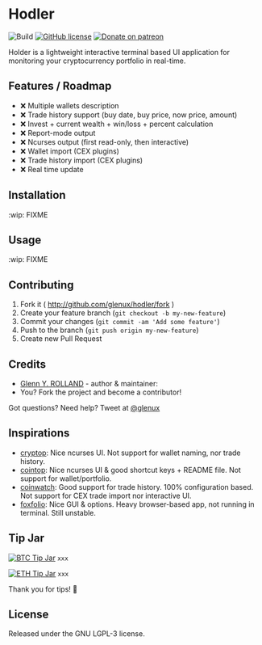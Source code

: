 
# Hodler


![Build](https://github.com/glenux/hodler/workflows/build/badge.svg?branch=master)
[![GitHub license](https://img.shields.io/github/license/glenux/hodler.svg)](https://github.com/glenux/hodler/blob/master/LICENSE.txt)
[![Donate on patreon](https://img.shields.io/badge/patreon-donate-orange.svg)](https://patreon.com/glenux)

Holder is a lightweight interactive terminal based UI application for monitoring your cryptocurrency portfolio in real-time.

## Features / Roadmap

* :x: Multiple wallets description
* :x: Trade history support (buy date, buy price, now price, amount)
* :x: Invest + current wealth + win/loss + percent calculation
* :x: Report-mode output
* :x: Ncurses output (first read-only, then interactive)
* :x: Wallet import (CEX plugins)
* :x: Trade history import (CEX plugins)
* :x: Real time update

## Installation

:wip: FIXME

## Usage

:wip: FIXME


## Contributing

1. Fork it ( http://github.com/glenux/hodler/fork )
2. Create your feature branch (`git checkout -b my-new-feature`)
3. Commit your changes (`git commit -am 'Add some feature'`)
4. Push to the branch (`git push origin my-new-feature`)
5. Create new Pull Request


## Credits

* [Glenn Y. ROLLAND](https://github.com/glenux) - author & maintainer:
* You? Fork the project and become a contributor!

Got questions? Need help? Tweet at [@glenux](https://twitter.com/glenux)

## Inspirations

* [cryptop](https://github.com/huwwp/cryptop): Nice ncurses UI. Not support for wallet naming, nor trade history.
* [cointop](https://github.com/miguelmota/cointop): Nice ncurses UI & good shortcut keys + README file. Not support for wallet/portfolio.
* [coinwatch](https://github.com/cytopia/coinwatch): Good support for trade history. 100% configuration based. Not support for CEX trade import nor interactive UI.
* [foxfolio](): Nice GUI & options. Heavy browser-based app, not running in terminal. Still unstable. 

## Tip Jar

[![BTC Tip Jar](https://img.shields.io/badge/BTC-tip-yellow.svg?logo=bitcoin&style=flat)]() `xxx`

[![ETH Tip Jar](https://img.shields.io/badge/ETH-tip-blue.svg?logo=ethereum&style=flat)]() `xxx`

Thank you for tips! :pray:

## License

Released under the GNU LGPL-3 license.

